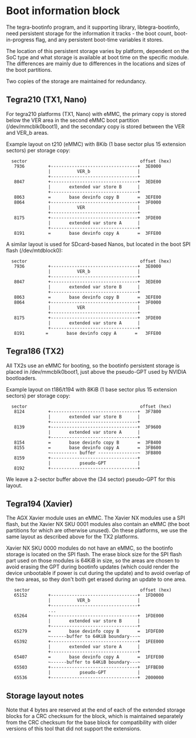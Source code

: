 Boot information block
======================

The tegra-bootinfo program, and it supporting
library, libtegra-bootinfo, need persistent
storage for the information it tracks - the
boot count, boot-in-progress flag, and any
persistent boot-time variables it stores.

The location of this persistent storage varies
by platform, dependent on the SoC type and
what storage is available at boot time on the
specific module. The differences are mainly
due to differences in the locations and sizes
of the boot partitions.

Two copies of the storage are maintained for
redundancy.

Tegra210 (TX1, Nano)
--------------------

For tegra210 platforms (TX1, Nano) with eMMC, the
primary copy is stored below the VER area in
the second eMMC boot partition (/dev/mmcblk0boot1),
and the secondary copy is stored between the
VER and VER_b areas.

Example layout on t210 (eMMC) with 8Kib (1 base sector
plus 15 extension sectors) per storage copy:

      sector                                           offset (hex)
       7936         +---------------------------------+  3E0000
                    |          VER_b                  |
                    +---------------------------------+
       8047         +---------------------------------+  3EDE00
                    |       extended var store B      |
                    +---------------------------------+
       8063         =       base devinfo copy B       =  3EFE00
       8064         +---------------------------------+  3F0000
                    |          VER                    |
                    +---------------------------------+
       8175         +---------------------------------+  3FDE00
                    |       extended var store A      |
                    +---------------------------------+
       8191         =       base devinfo copy A       =  3FFE00


A similar layout is used for SDcard-based Nanos, but
located in the boot SPI flash (/dev/mtdblock0):

      sector                                           offset (hex)
       7936         +---------------------------------+  3E0000
                    |          VER_b                  |
                    +---------------------------------+
       8047         +---------------------------------+  3EDE00
                    |       extended var store B      |
                    +---------------------------------+
       8063         =       base devinfo copy B       =  3EFE00
       8064         +---------------------------------+  3F0000
                    |          VER                    |
                    +---------------------------------+
       8175         +---------------------------------+  3FDE00
                    |       extended var store A      |
                    +---------------------------------+
       8191        =       base devinfo copy A       =   3FFE00
      

Tegra186 (TX2)
--------------

All TX2s use an eMMC for booting, so the bootinfo
persistent storage is placed in /dev/mmcblk0boot1,
just above the pseudo-GPT used by NVIDIA bootloaders.

Example layout on t186/t194 with 8KiB (1 base sector
plus 15 extension sectors) per storage copy:

      sector                                           offset (hex)
       8124         +---------------------------------+  3F7800
                    |       extended var store B      |
                    +---------------------------------+
       8139         +---------------------------------+  3F9600
                    |       extended var store A      |
                    +---------------------------------+
       8154         =       base devinfo copy B       =  3FB400
       8155         =       base devinfo copy A       =  3FB600
                    ~---------- buffer ---------------~  3FB800
       8159         +---------------------------------+
                    |           pseudo-GPT            |
       8192         +---------------------------------+
      
We leave a 2-sector buffer above the (34 sector)
pseudo-GPT for this layout.


Tegra194 (Xavier)
-----------------

The AGX Xavier module uses an eMMC. The Xavier NX
modules use a SPI flash, but the Xavier NX SKU 0001
modules also contain an eMMC (the boot partitions
for which are otherwise unused). On these platforms,
we use the same layout as described above for the
TX2 platforms.

Xavier NX SKU 0000 modules do not have an eMMC,
so the bootinfo storage is located on the SPI
flash.  The erase block size for the SPI flash
part used on those modules is 64KiB in size,
so the areas are chosen to avoid erasing the
GPT during bootinfo updates (which could render
the device unbootable if power is cut during the
update) and to avoid overlap of the two areas,
so they don't both get erased during an update
to one area.

       sector                                          offset (hex)
       65152        +---------------------------------+  1FD0000
                    |          VER_b                  |
                    +---------------------------------+
                    ...
       65264        +---------------------------------+  1FDE000
                    |       extended var store B      |
                    +---------------------------------+
       65279        =       base devinfo copy B       =  1FDFE00
                    ~------buffer to 64KiB boundary---~
       65392        +---------------------------------+  1FEE000
                    |       extended var store A      |
                    +---------------------------------+
       65407        =       base devinfo copy A       =  1FEFE00
                    ~------buffer to 64KiB boundary---~
       65503        +---------------------------------+  1FFBE00
                    |           pseudo-GPT            |
       65536        +---------------------------------+  2000000
      

Storage layout notes
--------------------

Note that 4 bytes are reserved at the end of
each of the extended storage blocks for a CRC
checksum for the block, which is maintained
separately from the CRC checksum for the base
block for compatibility with older versions of
this tool that did not support the extensions.
